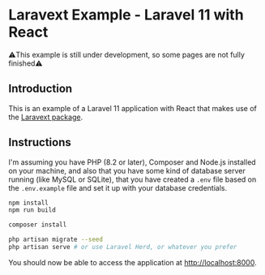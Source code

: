 # Laravext Example - Laravel 11 with React

⚠️This example is still under development, so some pages are not fully finished⚠️

## Introduction

This is an example of a Laravel 11 application with React that makes use of the [Laravext package](laravext.dev).

## Instructions

I'm assuming you have PHP (8.2 or later), Composer and Node.js installed on your machine, and also that you have some kind of database server running (like MySQL or SQLite), that you have created a `.env` file based on the `.env.example` file and set it up with your database credentials.

```bash
npm install
npm run build

composer install

php artisan migrate --seed
php artisan serve # or use Laravel Herd, or whatever you prefer
```

You should now be able to access the application at [http://localhost:8000](http://localhost:8000).